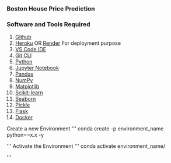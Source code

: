 ### Boston House Price Prediction

### Software and Tools Required


1. [Github](https://github.com)
2. [Heroku](https://heroku.com) OR [Render](https://render.com) For deployment purpose
3. [VS Code IDE](https://code.visualstudio.com)
4. [Git CLI](https://git-scm.com/downloads/win)
5. [Python](https://www.python.org/downloads/)
6. [Jupyter Notebook](https://jupyter.org/install)
7. [Pandas](https://pandas.pydata.org/docs/getting_started/install.html)
8. [NumPy](https://numpy.org/doc/stable/user/absolute_beginners.html)
9. [Matplotlib](https://matplotlib.org/stable/users/installing.html)
10. [Scikit-learn](https://scikit-learn.org/stable/install.html)
13. [Seaborn](https://seaborn.pydata.org/installing.html)
16. [Pickle](https://docs.python.org/3/library/pickle.html)
17. [Flask](https://flask.palletsprojects.com/en/stable/)
18. [Docker](https://www.docker.com/get-started)

Create a new Environment
'''
conda create -p environment_name python==x.x -y

'''
Activate the Environment
'''
conda activate environment_name/

'''